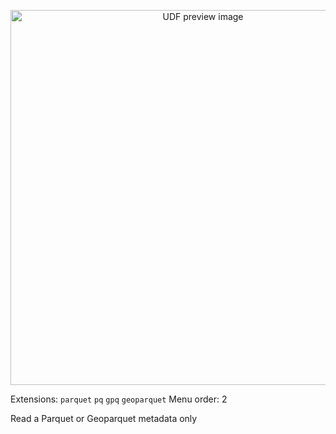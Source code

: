 <!--fused:preview-->
<p align="center"><img src="https://fused-magic.s3.us-west-2.amazonaws.com/thumbnails/udf_cards/pd_parquet.png" width="600" alt="UDF preview image"></p>

<!--fused:filePreview-->
Extensions: `parquet` `pq` `gpq` `geoparquet`
Menu order: 2

<!--fused:readme-->
Read a Parquet or Geoparquet metadata only
